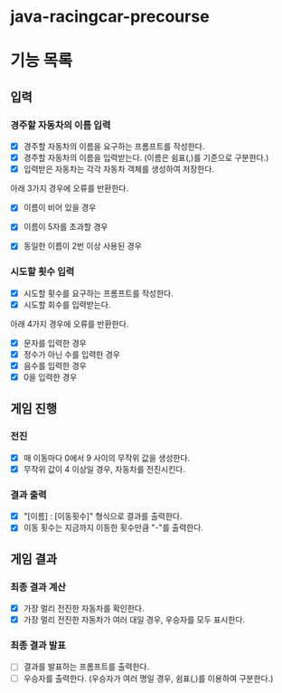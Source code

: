 # java-racingcar-precourse

# 기능 목록
## 입력
### 경주할 자동차의 이름 입력
- [x] 경주할 자동차의 이름을 요구하는 프롬프트를 작성한다.
- [x] 경주할 자동차의 이름을 입력받는다. (이름은 쉼표(,)를 기준으로 구분한다.)
- [x] 입력받은 자동차는 각각 자동차 객체를 생성하여 저장한다.

아래 3가지 경우에 오류를 반환한다.
- [x] 이름이 비어 있을 경우
- [x] 이름이 5자를 초과할 경우
- [x] 동일한 이름이 2번 이상 사용된 경우


### 시도할 횟수 입력
- [x] 시도할 횟수를 요구하는 프롬프트를 작성한다.
- [x] 시도할 회수를 입력받는다.

아래 4가지 경우에 오류를 반환한다.
- [x] 문자를 입력한 경우
- [x] 정수가 아닌 수를 입력한 경우
- [x] 음수를 입력한 경우
- [x] 0을 입력한 경우

## 게임 진행
### 전진
- [x] 매 이동마다 0에서 9 사이의 무작위 값을 생성한다.
- [x] 무작위 값이 4 이상일 경우, 자동차를 전진시킨다.

### 결과 출력
- [x] "[이름] : [이동횟수]" 형식으로 결과를 출력한다.
- [x] 이동 횟수는 지금까지 이동한 횟수만큼 "-"를 출력한다.

## 게임 결과
### 최종 결과 계산
- [x] 가장 멀리 전진한 자동차를 확인한다.
- [x] 가장 멀리 전진한 자동차가 여러 대일 경우, 우승자를 모두 표시한다.

### 최종 결과 발표
- [ ] 결과를 발표하는 프롬프트를 출력한다.
- [ ] 우승자를 출력한다. (우승자가 여러 명일 경우, 쉼표(,)를 이용하여 구분한다.)